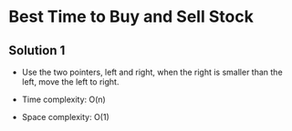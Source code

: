# Best Time to Buy and Sell Stock

## Solution 1

- Use the two pointers, left and right, when the right is smaller than the left, move the left to right.

- Time complexity: O(n)

- Space complexity: O(1)

  